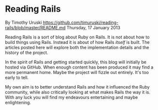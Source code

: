 Reading Rails
=============

  By Timothy Uruski
  <https://github.com/timuruski/reading-rails/blob/master/README.md>
  Thursday, 17 January 2013


Reading Rails is a sort of blog about Ruby on Rails.  It is not about
how to build things using Rails.  Instead it is about of how Rails
*itself* is built.  The articles posted here will explore both the
implementation details and the history of the project.

In the spirit of Rails and getting started quickly, this blog will
initially be hosted via GitHub.  When enough content has been produced
it may find a more permanent home.  Maybe the project will fizzle out
entirely.  It's too early to tell.

My own aim is to better understand Rails and how it influenced the Ruby
community, while also critically looking at what makes Rails the way it
is.  With any luck you will find my endeavours entertaining and maybe
enlightening.
